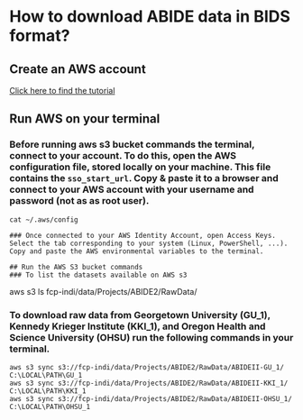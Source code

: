# How to download ABIDE data in BIDS format?

## Create an AWS account
[Click here to find the tutorial](https://docs.aws.amazon.com/cli/latest/userguide/cli-chap-getting-started.html)

## Run AWS on your terminal
### Before running aws s3 bucket commands the terminal, connect to your account. To do this, open the AWS configuration file, stored locally on your machine. This file contains the `sso_start_url`. Copy & paste it to a browser and connect to your AWS account with your username and password (not as as root user).
```
cat ~/.aws/config

### Once connected to your AWS Identity Account, open Access Keys. Select the tab corresponding to your system (Linux, PowerShell, ...). Copy and paste the AWS environmental variables to the terminal.
 
## Run the AWS S3 bucket commands
### To list the datasets available on AWS s3
```
aws s3 ls fcp-indi/data/Projects/ABIDE2/RawData/

### To download raw data from Georgetown University (GU_1), Kennedy Krieger Institute (KKI_1), and Oregon Health and Science University (OHSU) run the following commands in your terminal.
```
aws s3 sync s3://fcp-indi/data/Projects/ABIDE2/RawData/ABIDEII-GU_1/ C:\LOCAL\PATH\GU_1
aws s3 sync s3://fcp-indi/data/Projects/ABIDE2/RawData/ABIDEII-KKI_1/ C:\LOCAL\PATH\KKI_1
aws s3 sync s3://fcp-indi/data/Projects/ABIDE2/RawData/ABIDEII-OHSU_1/ C:\LOCAL\PATH\OHSU_1